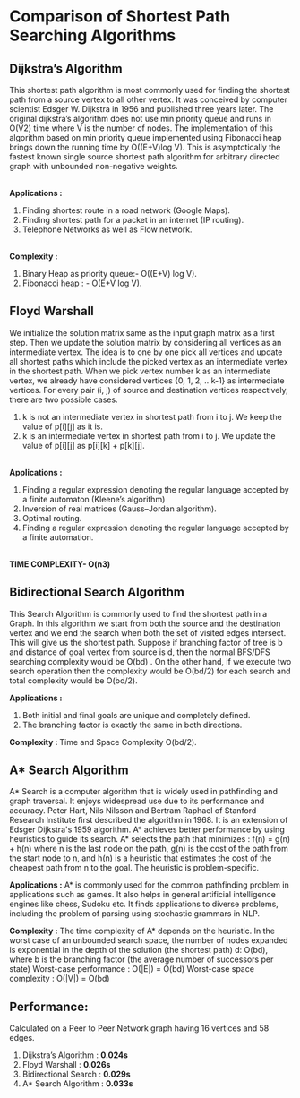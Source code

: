 # Comparison of Shortest Path Searching Algorithms
## Dijkstra’s Algorithm <br>
This shortest path algorithm is most commonly used for finding the shortest path from a source vertex to all other vertex. It was conceived by computer scientist Edsger W. Dijkstra in 1956 and published three years later. The original dijkstra’s algorithm does not use min priority queue and runs in O(V2) time where V is the number of nodes. The implementation of this algorithm based on min priority queue implemented using Fibonacci heap brings down the running time by O((E+V)log V). This is asymptotically the fastest known single source shortest path algorithm for arbitrary directed graph with unbounded non-negative weights.

<br><b>Applications :</b>
1) Finding shortest route in a road network (Google Maps).
2) Finding shortest path for a packet in an internet (IP routing).
3) Telephone Networks as well as Flow network.

<br><b>Complexity :</b>
1) Binary Heap as priority queue:- O((E+V) log V).
2) Fibonacci heap : - O(E+V log V).

## Floyd Warshall <br>

We initialize the solution matrix same as the input graph matrix as a first step. Then we update the solution matrix by considering all vertices as an intermediate vertex. The idea is to one by one pick all vertices and update all shortest paths which include the picked vertex as an intermediate vertex in the shortest path. When we pick vertex number k as an intermediate vertex, we already have considered vertices {0, 1, 2, .. k-1} as intermediate vertices. For every pair (i, j) of source and destination vertices respectively, there are two possible cases.
1) k is not an intermediate vertex in shortest path from i to j. We keep the value of p[i][j] as it is.
2) k is an intermediate vertex in shortest path from i to j. We update the value of p[i][j] as p[i][k] + p[k][j].

<br><b>Applications :</b>
1. Finding a regular expression denoting the regular language accepted by a finite automaton (Kleene’s algorithm)
2. Inversion of real matrices (Gauss–Jordan algorithm).
3. Optimal routing.
4. Finding a regular expression denoting the regular language accepted by a finite automation.

<br><b>TIME COMPLEXITY- O(n3)</b>

## Bidirectional Search Algorithm<br>
This Search Algorithm is commonly used to find the shortest path in a Graph. In this algorithm we start from both the source and the destination vertex and we end the search when both the set of visited edges intersect. This will give us the shortest path. Suppose if branching factor of tree is b and distance of goal vertex from source is d, then the normal BFS/DFS searching complexity would be O(bd) . On the other hand, if we execute two search operation then the complexity would be O(bd/2) for each search and total complexity would be O(bd/2).

<b>Applications :</b>
1) Both initial and final goals are unique and completely defined.
2) The branching factor is exactly the same in both directions.

<b>Complexity : </b> Time and Space Complexity O(bd/2).
## A* Search Algorithm
A* Search is a computer algorithm that is widely used in pathfinding and graph traversal. It enjoys widespread use due to its performance and accuracy. Peter Hart, Nils Nilsson and Bertram Raphael of Stanford Research Institute first described the algorithm in 1968. It is an extension of Edsger Dijkstra's 1959 algorithm. A* achieves better performance by using heuristics to guide its search.
A* selects the path that minimizes : 		 f(n) = g(n) + h(n)
where n is the last node on the path, g(n) is the cost of the path from the start node to n, and h(n) is a heuristic that estimates the cost of the cheapest path from n to the goal. The heuristic is problem-specific. 

<b>Applications :</b>
A* is commonly used for the common pathfinding problem in applications such as games. It also helps in general artificial intelligence engines like chess, Sudoku etc. It finds applications to diverse problems, including the problem of parsing using stochastic grammars in NLP.

<b>Complexity :</b>
The time complexity of A* depends on the heuristic. In the worst case of an unbounded search space, the number of nodes expanded is exponential in the depth of the solution (the shortest path) d: O(bd), where b is the branching factor (the average number of successors per state)
Worst-case performance : O(|E|) = O(bd)
Worst-case space complexity : O(|V|) = O(bd)

## Performance:

Calculated on a Peer to Peer Network graph having 16 vertices and 58 edges. 

1.	Dijkstra’s Algorithm	:   <b>0.024s</b>
2.	Floyd Warshall      :   	<b>0.026s</b>
3.	Bidirectional Search :  	<b>0.029s</b>
4.	A* Search Algorithm	 :      <b>0.033s</b>

 



